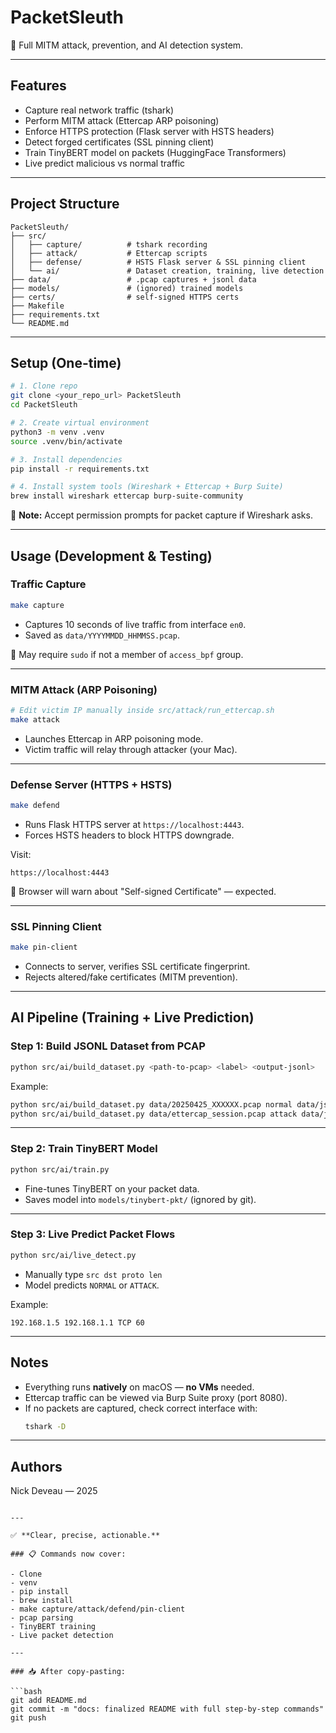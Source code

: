 # PacketSleuth

🔎 Full MITM attack, prevention, and AI detection system.

---

## Features

- Capture real network traffic (tshark)
- Perform MITM attack (Ettercap ARP poisoning)
- Enforce HTTPS protection (Flask server with HSTS headers)
- Detect forged certificates (SSL pinning client)
- Train TinyBERT model on packets (HuggingFace Transformers)
- Live predict malicious vs normal traffic

---

## Project Structure

```
PacketSleuth/
├── src/
│   ├── capture/          # tshark recording
│   ├── attack/           # Ettercap scripts
│   ├── defense/          # HSTS Flask server & SSL pinning client
│   └── ai/               # Dataset creation, training, live detection
├── data/                 # .pcap captures + jsonl data
├── models/               # (ignored) trained models
├── certs/                # self-signed HTTPS certs
├── Makefile
├── requirements.txt
└── README.md
```

---

## Setup (One-time)

```bash
# 1. Clone repo
git clone <your_repo_url> PacketSleuth
cd PacketSleuth

# 2. Create virtual environment
python3 -m venv .venv
source .venv/bin/activate

# 3. Install dependencies
pip install -r requirements.txt

# 4. Install system tools (Wireshark + Ettercap + Burp Suite)
brew install wireshark ettercap burp-suite-community
```

🔵 **Note:** Accept permission prompts for packet capture if Wireshark asks.

---

## Usage (Development & Testing)

### Traffic Capture

```bash
make capture
```
- Captures 10 seconds of live traffic from interface `en0`.
- Saved as `data/YYYYMMDD_HHMMSS.pcap`.

🔵 May require `sudo` if not a member of `access_bpf` group.

---

### MITM Attack (ARP Poisoning)

```bash
# Edit victim IP manually inside src/attack/run_ettercap.sh
make attack
```
- Launches Ettercap in ARP poisoning mode.
- Victim traffic will relay through attacker (your Mac).

---

### Defense Server (HTTPS + HSTS)

```bash
make defend
```
- Runs Flask HTTPS server at `https://localhost:4443`.
- Forces HSTS headers to block HTTPS downgrade.

Visit:
```
https://localhost:4443
```
🔵 Browser will warn about "Self-signed Certificate" — expected.

---

### SSL Pinning Client

```bash
make pin-client
```
- Connects to server, verifies SSL certificate fingerprint.
- Rejects altered/fake certificates (MITM prevention).

---

## AI Pipeline (Training + Live Prediction)

### Step 1: Build JSONL Dataset from PCAP

```bash
python src/ai/build_dataset.py <path-to-pcap> <label> <output-jsonl>
```
Example:

```bash
python src/ai/build_dataset.py data/20250425_XXXXXX.pcap normal data/jsonl/normal.jsonl
python src/ai/build_dataset.py data/ettercap_session.pcap attack data/jsonl/attack.jsonl
```

---

### Step 2: Train TinyBERT Model

```bash
python src/ai/train.py
```
- Fine-tunes TinyBERT on your packet data.
- Saves model into `models/tinybert-pkt/` (ignored by git).

---

### Step 3: Live Predict Packet Flows

```bash
python src/ai/live_detect.py
```
- Manually type `src dst proto len`
- Model predicts `NORMAL` or `ATTACK`.

Example:

```
192.168.1.5 192.168.1.1 TCP 60
```

---

## Notes

- Everything runs **natively** on macOS — **no VMs** needed.
- Ettercap traffic can be viewed via Burp Suite proxy (port 8080).
- If no packets are captured, check correct interface with:
  ```bash
  tshark -D
  ```

---

## Authors

Nick Deveau — 2025
```

---

✅ **Clear, precise, actionable.**

### 📋 Commands now cover:

- Clone
- venv
- pip install
- brew install
- make capture/attack/defend/pin-client
- pcap parsing
- TinyBERT training
- Live packet detection

---

### 📥 After copy-pasting:

```bash
git add README.md
git commit -m "docs: finalized README with full step-by-step commands"
git push
```

